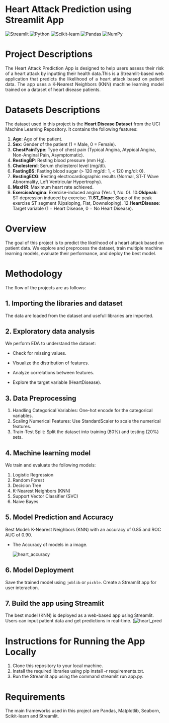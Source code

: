 # Heart Attack Prediction using Streamlit App </h1>

![Streamlit](https://img.shields.io/badge/Deployed%20with-Streamlit-FF4B4B?logo=streamlit&logoColor=white)
![Python](https://img.shields.io/badge/Python-3.8%2B-blue?logo=python&logoColor=white)
![Scikit-learn](https://img.shields.io/badge/Scikit--Learn-1.0%2B-orange?logo=scikit-learn&logoColor=white)
![Pandas](https://img.shields.io/badge/Pandas-1.3%2B-blue?logo=pandas&logoColor=white)
![NumPy](https://img.shields.io/badge/NumPy-1.21%2B-blue?logo=numpy&logoColor=white)

# Project Descriptions
<p align="justify"> The Heart Attack Prediction App is designed to help users assess their risk of a heart attack by inputting their health data.This is a Streamlit-based web application that predicts the likelihood of a heart attack based on patient data. The app uses a K-Nearest Neighbors (KNN) machine learning model trained on a dataset of heart disease patients.</p>


# Datasets Descriptions

The dataset used in this project is the **Heart Disease Dataset** from the UCI Machine Learning Repository. It contains the following features:

1. **Age**: Age of the patient.
2. **Sex**: Gender of the patient (1 = Male, 0 = Female).
3. **ChestPainType**: Type of chest pain (Typical Angina, Atypical Angina, Non-Anginal Pain, Asymptomatic).
4. **RestingBP**: Resting blood pressure (mm Hg).
5. **Cholesterol**: Serum cholesterol level (mg/dl).
6. **FastingBS**: Fasting blood sugar (> 120 mg/dl: 1, < 120 mg/dl: 0).
7. **RestingECG**: Resting electrocardiographic results (Normal, ST-T Wave Abnormality, Left Ventricular Hypertrophy).
8. **MaxHR**: Maximum heart rate achieved.
9. **ExerciseAngina**: Exercise-induced angina (Yes: 1, No: 0).
10.**Oldpeak**: ST depression induced by exercise.
11.**ST_Slope**: Slope of the peak exercise ST segment (Upsloping, Flat, Downsloping).
12.**HeartDisease**: Target variable (1 = Heart Disease, 0 = No Heart Disease).

# Overview

The goal of this project is to predict the likelihood of a heart attack based on patient data. We explore and preprocess the dataset, train multiple machine learning models, evaluate their performance, and deploy the best model.


# Methodology
The flow of the projects are as follows:

   ## 1. Importing the libraries and dataset

   The data are loaded from the dataset and usefull libraries are imported.

   ## 2. Exploratory data analysis

   We perform EDA to understand the dataset:

   - Check for missing values.

   - Visualize the distribution of features.

   - Analyze correlations between features.

   - Explore the target variable (HeartDisease).

   ## 3. Data Preprocessing
   
   1. Handling Categorical Variables:
      One-hot encode for the categorical variables.
   2. Scaling Numerical Features:
      Use StandardScaler to scale the numerical features.
   3. Train-Test Split:
      Split the dataset into training (80%) and testing (20%) sets.


   ## 4. Machine learning model 

   We train and evaluate the following models:

   1. Logistic Regression
   2. Random Forest
   3. Decision Tree
   4. K-Nearest Neighbors (KNN)
   5. Support Vector Classifier (SVC)
   6. Naive Bayes

   ## 5. Model Prediction and Accuracy

   Best Model: K-Nearest Neighbors (KNN) with an accuracy of 0.85 and ROC AUC of 0.90.
   
   - The Accuracy of models in a image.

     ![heart_accuracy](https://github.com/user-attachments/assets/3850c40e-9ddb-4f44-81d4-de04d075188d)


   ## 6. Model Deployment

  Save the trained model using `joblib` or `pickle`. Create a Streamlit app for user interaction.

   ## 7. Build the app using Streamlit

   The best model (KNN) is deployed as a web-based app using Streamlit. Users can input patient data and get predictions in real-time.
   (![heart_pred](https://github.com/user-attachments/assets/42fa2499-9de7-4956-a20f-f35c7983c326)
   
# Instructions for Running the App Locally

1. Clone this repository to your local machine.
2. Install the required libraries using pip install -r requirements.txt.
3. Run the Streamlit app using the command streamlit run app.py.
  
# Requirements

The main frameworks used in this project are Pandas, Matplotlib, Seaborn, Scikit-learn and Streamlit.
